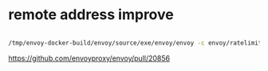 
# remote address improve

```bash

/tmp/envoy-docker-build/envoy/source/exe/envoy/envoy -c envoy/ratelimit/local/masked-remote-address/envoy.yaml --component-log-level filter:debug,router:debug --base-id 1

```

https://github.com/envoyproxy/envoy/pull/20856